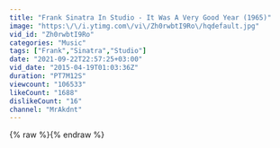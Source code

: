 ```yaml
---
title: "Frank Sinatra In Studio - It Was A Very Good Year (1965)"
image: "https:\/\/i.ytimg.com\/vi\/Zh0rwbtI9Ro\/hqdefault.jpg"
vid_id: "Zh0rwbtI9Ro"
categories: "Music"
tags: ["Frank","Sinatra","Studio"]
date: "2021-09-22T22:57:25+03:00"
vid_date: "2015-04-19T01:03:36Z"
duration: "PT7M12S"
viewcount: "106533"
likeCount: "1688"
dislikeCount: "16"
channel: "MrAkdnt"
---
```

{% raw %}{% endraw %}

